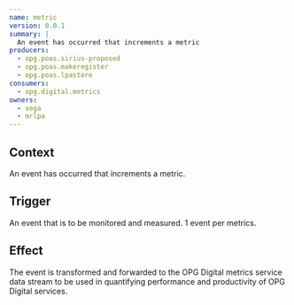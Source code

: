 ```yaml
---
name: metric
version: 0.0.1
summary: |
  An event has occurred that increments a metric
producers:
  - opg.poas.sirius-proposed
  - opg.poas.makeregister
  - opg.poas.lpastore
consumers:
  - opg.digital.metrics
owners:
  - vega
  - mrlpa
---
```


## Context

An event has occurred that increments a metric.

## Trigger

An event that is to be monitored and measured. 1 event per metrics.

## Effect

The event is transformed and forwarded to the OPG Digital metrics service data stream to be used in quantifying performance and productivity of OPG Digital services.

<NodeGraph title="Consumer / Producer Diagram" />

<EventExamples />

<Schema />
